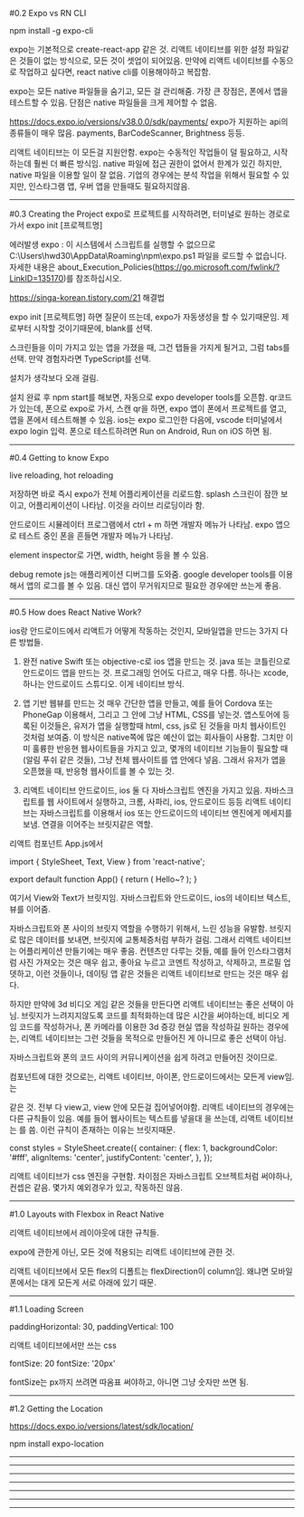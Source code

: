 #0.2 Expo vs RN CLI

npm install -g expo-cli

expo는 기본적으로 create-react-app 같은 것.
리액트 네이티브를 위한 설정 파일같은 것들이 없는 방식으로, 모든 것이 셋업이 되어있음.
만약에 리액트 네이티브를 수동으로 작업하고 싶다면, react native cli를 이용해야하고 복잡함.

expo는 모든 native 파일들을 숨기고, 모든 걸 관리해줌.
가장 큰 장점은, 폰에서 앱을 테스트할 수 있음.
단점은 native 파일들을 크게 제어할 수 없음.

https://docs.expo.io/versions/v38.0.0/sdk/payments/
expo가 지원하는 api의 종류들이 매우 많음.
payments, BarCodeScanner, Brightness 등등.

리액트 네이티브는 이 모든걸 지원안함.
expo는 수동적인 작업들이 덜 필요하고, 시작하는데 훨씬 더 빠른 방식임.
native 파일에 접근 권한이 없어서 한계가 있긴 하지만,
native 파일을 이용할 일이 잘 없음.
기업의 경우에는 분석 작업을 위해서 필요할 수 있지만,
인스타그램 앱, 우버 앱을 만들때도 필요하지않음.

----------------------------------------------------------------------------------------------------------------------

#0.3 Creating the Project
expo로 프로젝트를 시작하려면, 터미널로 원하는 경로로 가서
expo init [프로젝트명]



에러발생
expo : 이 시스템에서 스크립트를 실행할 수 없으므로 C:\Users\hwd30\AppData\Roaming\npm\expo.ps1
파일을 로드할 수 없습니다.
자세한 내용은 about_Execution_Policies(https://go.microsoft.com/fwlink/?LinkID=135170)를 참조하십시오.

https://singa-korean.tistory.com/21
해결법




expo init [프로젝트명] 하면 질문이 뜨는데, expo가 자동생성을 할 수 있기때문임.
제로부터 시작할 것이기때문에, blank를 선택.

스크린들을 이미 가지고 있는 앱을 가졌을 때, 그건 탭들을 가지게 될거고, 그럼 tabs를 선택.
만약 경험자라면 TypeScript를 선택.

설치가 생각보다 오래 걸림.


설치 완료 후 npm start를 해보면, 자동으로 expo developer tools를 오픈함.
qr코드가 있는데, 폰으로 expo로 가서, 스캔 qr을 하면,
expo 앱이 폰에서 프로젝트를 열고, 앱을 폰에서 테스트해볼 수 있음.
ios는 expo 로그인한 다음에, vscode 터미널에서 expo login 입력.
폰으로 테스트하려면 Run on Android, Run on iOS 하면 됨.


----------------------------------------------------------------------------------------------------------------------

#0.4 Getting to know Expo

live reloading, hot reloading

저장하면 바로 즉시 expo가 전체 어플리케이션을 리로드함.
splash 스크린이 잠깐 보이고, 어플리케이션이 나타남.
이것을 라이브 리로딩이라 함.

안드로이드 시뮬레이터 프로그램에서 ctrl + m 하면 개발자 메뉴가 나타남.
expo 앱으로 테스트 중인 폰을 흔들면 개발자 메뉴가 나타남.

element inspector로 가면, width, height 등을 볼 수 있음.

debug remote js는 애플리케이션 디버그를 도와줌.
google developer tools를 이용해서 앱의 로그를 볼 수 있음.
대신 앱이 무거워지므로 필요한 경우에만 쓰는게 좋음.


----------------------------------------------------------------------------------------------------------------------

#0.5 How does React Native Work?

ios랑 안드로이드에서 리액트가 어떻게 작동하는 것인지,
모바일앱을 만드는 3가지 다른 방법들.

1. 완전 native
Swift 또는 objective-c로 ios 앱을 만드는 것.
java 또는 코틀린으로 안드로이드 앱을 만드는 것.
프로그래밍 언어도 다르고, 매우 다름.
하나는 xcode, 하나는 안드로이드 스튜디오.
이게 네이티브 방식.

2. 앱 기반 웹뷰를 만드는 것
매우 간단한 앱을 만들고,
예를 들어 Cordova 또는 PhoneGap 이용해서,
그리고 그 안에 그냥 HTML, CSS를 넣는것.
앱스토어에 등록된 이것들은, 유저가 앱을 실행할때
html, css, js로 된 것들을 마치 웹사이트인 것처럼 보여줌.
이 방식은 native쪽에 많은 예산이 없는 회사들이 사용함.
그치만 이미 훌륭한 반응현 웹사이트들을 가지고 있고,
몇개의 네이티브 기능들이 필요할 때(알림 푸쉬 같은 것들),
그냥 전체 웹사이트를 앱 안에다 넣음.
그래서 유저가 앱을 오픈했을 때, 반응형 웹사이트를 볼 수 있는 것.

3. 리액트 네이티브
안드로이드, ios 둘 다 자바스크립트 엔진을 가지고 있음.
자바스크립트를 웹 사이트에서 실행하고,
크롬, 사파리, ios, 안드로이드 등등
리액트 네이티브는 자바스크립트를 이용해서
ios 또는 안드로이드의 네이티브 엔진에게 메세지를 보냄.
연결을 이어주는 브릿지같은 역할.


리액트 컴포넌트 App.js에서

import { StyleSheet, Text, View } from 'react-native';

export default function App() {
  return (
    <View style={styles.container}>
      <Text>Hello~?</Text>
      <StatusBar style="auto" />
    </View>
  );
}

여기서 View와 Text가 브릿지임.
자바스크립트와 안드로이드, ios의 네이티브 텍스트, 뷰를 이어줌.

자바스크립트와 폰 사이의 브릿지 역할을 수행하기 위해서,
느린 성능을 유발함.
브릿지로 많은 데이터를 보내면, 브릿지에 교통체증처럼 부하가 걸림.
그래서 리액트 네이티브는 어플리케이션 만들기에는 매우 좋음.
컨텐츠만 다루는 것들, 예를 들어 인스타그램처럼 사진 가져오는 것은 매우 쉽고,
좋아요 누르고 코멘트 작성하고, 삭제하고, 프로필 업뎃하고, 이런 것들이나,
데이팅 앱 같은 것들은 리액트 네이티브로 만드는 것은 매우 쉽다.

하지만 만약에 3d 비디오 게임 같은 것들을 만든다면 리액트 네이티브는 좋은 선택이 아님.
브릿지가 느려지지않도록 코드를 최적화하는데 많은 시간을 써야하는데,
비디오 게임 코드를 작성하거나, 폰 카메라를 이용한 3d 증강 현실 앱을 작성하길 원하는 경우에는,
리액트 네이티브는 그런 것들을 목적으로 만들어진 게 아니므로 좋은 선택이 아님.

자바스크립트와 폰의 코드 사이의 커뮤니케이션을 쉽게 하려고 만들어진 것이므로.




컴포넌트에 대한 것으로는,
리액트 네이티브, 아이폰, 안드로이드에서는 모든게 view임.
<View>는 <div>같은 것. 전부 다 view고, view 안에 모든걸 집어넣어야함.
리액트 네이티브의 경우에는 다른 규칙들이 있음.
예를 들어 웹사이트는 텍스트를 넣을대 <span>을 쓰는데,
리액트 네이티브는 <Text>를 씀.
이런 규칙이 존재하는 이유는 브릿지때문.



const styles = StyleSheet.create({
  container: {
    flex: 1,
    backgroundColor: '#fff',
    alignItems: 'center',
    justifyContent: 'center',
  },
});

리액트 네이티브가 css 엔진을 구현함.
차이점은 자바스크립트 오브젝트처럼 써야하나, 컨셉은 같음.
몇가지 예외경우가 있고, 작동하진 않음.

----------------------------------------------------------------------------------------------------------------------

#1.0 Layouts with Flexbox in React Native

리액트 네이티브에서 레이아웃에 대한 규칙들.

expo에 관한게 아닌, 모든 것에 적용되는 리액트 네이티브에 관한 것.

리액트 네이티브에서 모든 flex의 디폴트는 flexDirection이 column임.
왜냐면 모바일폰에서는 대게 모든게 서로 아래에 있기 때문.

----------------------------------------------------------------------------------------------------------------------

#1.1 Loading Screen

paddingHorizontal: 30,
paddingVertical: 100

리액트 네이티브에서만 쓰는 css

fontSize: 20
fontSize: '20px'

fontSize는 px까지 쓰려면 따옴표 써야하고, 아니면 그냥 숫자만 쓰면 됨.

----------------------------------------------------------------------------------------------------------------------

#1.2 Getting the Location

https://docs.expo.io/versions/latest/sdk/location/

npm install expo-location

----------------------------------------------------------------------------------------------------------------------
----------------------------------------------------------------------------------------------------------------------
----------------------------------------------------------------------------------------------------------------------
----------------------------------------------------------------------------------------------------------------------
----------------------------------------------------------------------------------------------------------------------
----------------------------------------------------------------------------------------------------------------------
----------------------------------------------------------------------------------------------------------------------
